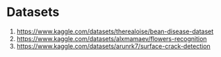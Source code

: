 # Datasets
1. https://www.kaggle.com/datasets/therealoise/bean-disease-dataset
2. https://www.kaggle.com/datasets/alxmamaev/flowers-recognition
3. https://www.kaggle.com/datasets/arunrk7/surface-crack-detection
